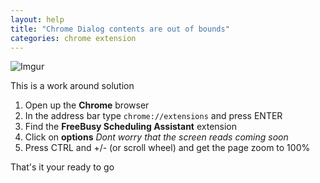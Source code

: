 ```yaml
---
layout: help
title: "Chrome Dialog contents are out of bounds"
categories: chrome extension
---
```


![Imgur](https://i.imgur.com/RsZkeZo.png)


This is a work around solution 

 1. Open up the **Chrome** browser
 2. In the address bar type `chrome://extensions` and press ENTER
 3. Find the **FreeBusy Scheduling Assistant** extension
 4. Click on **options** *Dont worry that the screen reads coming soon*
 5. Press CTRL and +/- (or scroll wheel) and get the page zoom to 100%
 
 That's it your ready to go
